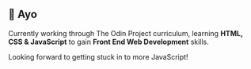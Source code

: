 👋 Ayo
---

Currently working through The Odin Project curriculum, learning **HTML, CSS & JavaScript** to gain **Front End Web Development** skills.

Looking forward to getting stuck in to more JavaScript!

<!---
JayRichh/JayRichh is a ✨ special ✨ repository because its `README.md` (this file) appears on your GitHub profile.
You can click the Preview link to take a look at your changes.
--->
